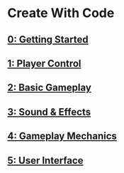 # Create With Code

## [0: Getting Started](0)

## [1: Player Control](1)

## [2: Basic Gameplay](2)

## [3: Sound & Effects](3)

## [4: Gameplay Mechanics](4)

## [5: User Interface](5)
